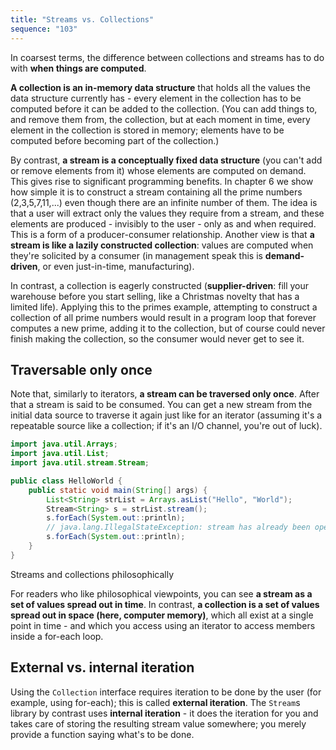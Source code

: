 ```yaml
---
title: "Streams vs. Collections"
sequence: "103"
---
```


In coarsest terms, the difference between collections and streams has to do with **when things are computed**.

**A collection is an in-memory data structure** that holds all the values
the data structure currently has - every element in the collection has to be computed
before it can be added to the collection.
(You can add things to, and remove them from, the collection,
but at each moment in time, every element in the collection is stored in memory;
elements have to be computed before becoming part of the collection.)

By contrast, **a stream is a conceptually fixed data structure**
(you can't add or remove elements from it) whose elements are computed on demand.
This gives rise to significant programming benefits.
In chapter 6 we show how simple it is to construct a stream containing all the prime numbers (2,3,5,7,11,...)
even though there are an infinite number of them.
The idea is that a user will extract only the values they require from a stream,
and these elements are produced - invisibly to the user - only as and when required.
This is a form of a producer-consumer relationship.
Another view is that **a stream is like a lazily constructed collection**:
values are computed when they're solicited by a consumer
(in management speak this is **demand-driven**, or even just-in-time, manufacturing).

In contrast, a collection is eagerly constructed
(**supplier-driven**: fill your warehouse before you start selling, like a Christmas novelty that has a limited life).
Applying this to the primes example,
attempting to construct a collection of all prime numbers would result in a program loop
that forever computes a new prime, adding it to the collection,
but of course could never finish making the collection, so the consumer would never get to see it.

## Traversable only once

Note that, similarly to iterators, **a stream can be traversed only once**.
After that a stream is said to be consumed.
You can get a new stream from the initial data source to traverse it again just like for an iterator
(assuming it's a repeatable source like a collection; if it's an I/O channel, you're out of luck).

```java
import java.util.Arrays;
import java.util.List;
import java.util.stream.Stream;

public class HelloWorld {
    public static void main(String[] args) {
        List<String> strList = Arrays.asList("Hello", "World");
        Stream<String> s = strList.stream();
        s.forEach(System.out::println);
        // java.lang.IllegalStateException: stream has already been operated upon or closed
        s.forEach(System.out::println);
    }
}
```

Streams and collections philosophically

For readers who like philosophical viewpoints,
you can see **a stream as a set of values spread out in time**.
In contrast, **a collection is a set of values spread out in space (here, computer memory)**,
which all exist at a single point in time - and which you access using an iterator to access
members inside a for-each loop.

## External vs. internal iteration

Using the `Collection` interface requires iteration to be done by the user (for example, using for-each);
this is called **external iteration**.
The `Stream`s library by contrast uses **internal iteration** -
it does the iteration for you and takes care of storing the resulting stream value somewhere;
you merely provide a function saying what's to be done.


